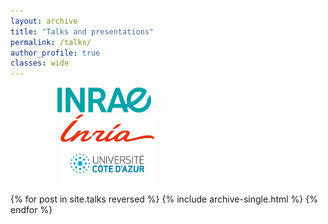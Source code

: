 ```yaml
---
layout: archive
title: "Talks and presentations"
permalink: /talks/
author_profile: true
classes: wide
---
```



<img src="../images/Inrae.png" width="150" hspace="75"> <img src="../images/Inria.png" width="150" hspace="80"> <img src="../images/UCA1.jpg" width="150" hspace="80"><br clear="left">

{% for post in site.talks reversed %}
  {% include archive-single.html %}
{% endfor %}
